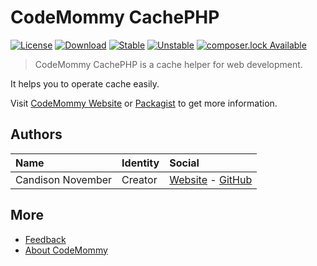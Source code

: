 # CodeMommy CachePHP

[![License](https://poser.pugx.org/CodeMommy/CachePHP/license?format=flat-square)](LICENSE)
[![Download](https://poser.pugx.org/CodeMommy/CachePHP/downloads?format=flat-square)](https://packagist.org/packages/CodeMommy/CachePHP)
[![Stable](https://poser.pugx.org/CodeMommy/CachePHP/version?format=flat-square)](https://packagist.org/packages/CodeMommy/CachePHP)
[![Unstable](https://poser.pugx.org/CodeMommy/CachePHP/v/unstable?format=flat-square)](https://packagist.org/packages/CodeMommy/CachePHP)
[![composer.lock Available](https://poser.pugx.org/CodeMommy/CachePHP/composerlock?format=flat-square)](https://packagist.org/packages/CodeMommy/CachePHP)


> CodeMommy CachePHP is a cache helper for web development.

It helps you to operate cache easily.

Visit [CodeMommy Website](http://www.codemommy.com) or [Packagist](https://packagist.org/packages/CodeMommy/CachePHP) to get more information.

## Authors

| Name | Identity | Social |
| :--- | :------- | :----- |
| Candison November | Creator  | [Website](http://www.kandisheng.com) - [GitHub](https://github.com/KanDisheng) |

## More

- [Feedback](https://github.com/CodeMommy/CachePHP/issues)
- [About CodeMommy](https://github.com/CodeMommy/CodeMommy)